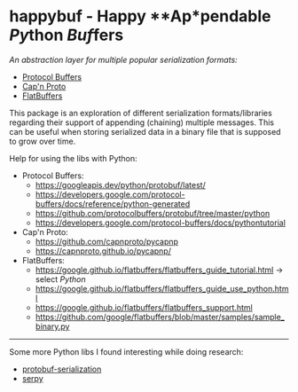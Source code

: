 # happybuf - **H**appy **Ap*pendable *Py*thon *Buf*fers

*An abstraction layer for multiple popular serialization formats:*

* [Protocol Buffers][]
* [Cap'n Proto][]
* [FlatBuffers][]

This package is an exploration of different serialization formats/libraries
regarding their support of appending (chaining) multiple messages.
This can be useful when storing serialized data in a binary file that is
supposed to grow over time.

Help for using the libs with Python:
* Protocol Buffers:
    * <https://googleapis.dev/python/protobuf/latest/>
    * <https://developers.google.com/protocol-buffers/docs/reference/python-generated>
    * <https://github.com/protocolbuffers/protobuf/tree/master/python>
    * <https://developers.google.com/protocol-buffers/docs/pythontutorial>
* Cap'n Proto:
    * <https://github.com/capnproto/pycapnp>
    * <https://capnproto.github.io/pycapnp/>
* FlatBuffers:
    * <https://google.github.io/flatbuffers/flatbuffers_guide_tutorial.html> -> select *Python*
    * <https://google.github.io/flatbuffers/flatbuffers_guide_use_python.html>
    * <https://google.github.io/flatbuffers/flatbuffers_support.html>
    * <https://github.com/google/flatbuffers/blob/master/samples/sample_binary.py>

[Protocol Buffers]: https://developers.google.com/protocol-buffers/
[Cap'n Proto]: https://capnproto.org/
[FlatBuffers]: https://google.github.io/flatbuffers/

------

Some more Python libs I found interesting while doing research:

* [protobuf-serialization](https://github.com/alvinchow86/protobuf-serialization-py)
* [serpy](https://github.com/clarkduvall/serpy)
